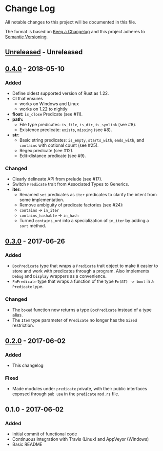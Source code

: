 # Change Log
All notable changes to this project will be documented in this file.

The format is based on [Keep a Changelog](http://keepachangelog.com/)
and this project adheres to [Semantic Versioning](http://semver.org/).

## [Unreleased] - Unreleased

## [0.4.0] - 2018-05-10
### Added
* Define oldest supported version of Rust as 1.22.
* CI that ensures
  * works on Windows and Linux
  * works on 1.22 to nightly
* **float:** `is_close` Predicate (see #11).
* **path:**
  *  File type predicates: `is_file`, `is_dir`, `is_symlink` (see #8).
  *  Existence predicate: `exists`, `missing` (see #8).
* **str:**
  *  Basic string predicates: `is_empty`, `starts_with`, `ends_with`, and `contains` with optional count (see #25).
  *  Regex predicate (see #12).
  *  Edit-distance predicate (see #9).

### Changed
* Clearly delineate API from prelude (see #17).
* Switch `Predicate` trait from Associated Types to Generics.
* **iter:**
  *  Renamed `set` predicates as `iter` predicates to clarify the intent from some implementation.
  *  Remove ambiguity of predicate factories (see #24):
    * `contains` -> `in_iter`
    * `contains_hashable` -> `in_hash`
  * Turned `contains_ord` into a specialization of `in_iter` by adding a `sort` method.

## [0.3.0] - 2017-06-26
### Added
- `BoxPredicate` type that wraps a `Predicate` trait object to make it easier
  to store and work with predicates through a program. Also implements `Debug`
  and `Display` wrappers as a convenience.
- `FnPredicate` type that wraps a function of the type `Fn(&T) -> bool` in a
  `Predicate` type.

### Changed
- The `boxed` function now returns a type `BoxPredicate` instead of a type
  alias.
- The `Item` type parameter of `Predicate` no longer has the `Sized`
  restriction.

## [0.2.0] - 2017-06-02
### Added
- This changelog

### Fixed
- Made modules under `predicate` private, with their public interfaces exposed
  through `pub use` in the `predicate` `mod.rs` file.

## 0.1.0 - 2017-06-02
### Added
- Initial commit of functional code
- Continuous integration with Travis (Linux) and AppVeyor (Windows)
- Basic README

[Unreleased]: https://github.com/assert-rs/predicates-rs/compare/v0.4.0...HEAD
[0.4.0]: https://github.com/assert-rs/predicates-rs/compare/v0.3.0...v0.4.0
[0.3.0]: https://github.com/assert-rs/predicates-rs/compare/v0.2.0...v0.3.0
[0.2.0]: https://github.com/assert-rs/predicates-rs/compare/v0.1.0...v0.2.0
